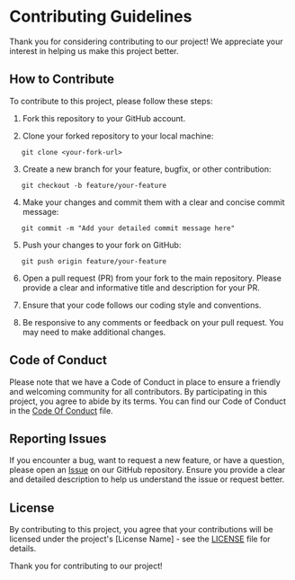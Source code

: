 # Contributing Guidelines

Thank you for considering contributing to our project! We appreciate your interest in helping us make this project better.

## How to Contribute

To contribute to this project, please follow these steps:

1. Fork this repository to your GitHub account.

2. Clone your forked repository to your local machine:

```shell
   git clone <your-fork-url>
```

3. Create a new branch for your feature, bugfix, or other contribution:

```shell
   git checkout -b feature/your-feature
```

4. Make your changes and commit them with a clear and concise commit message:

```shell
   git commit -m "Add your detailed commit message here"
```

5. Push your changes to your fork on GitHub:

```shell
   git push origin feature/your-feature
```

6. Open a pull request (PR) from your fork to the main repository. Please provide a clear and informative title and description for your PR.  

7. Ensure that your code follows our coding style and conventions.  

8. Be responsive to any comments or feedback on your pull request. You may need to make additional changes.  

## Code of Conduct

Please note that we have a Code of Conduct in place to ensure a friendly and welcoming community for all contributors. By participating in this project, you agree to abide by its terms. You can find our Code of Conduct in the [Code Of Conduct](CODE_OF_CONDUCT.md) file.

## Reporting Issues

If you encounter a bug, want to request a new feature, or have a question, please open an [Issue](../../issues) on our GitHub repository. Ensure you provide a clear and detailed description to help us understand the issue or request better.

## License

By contributing to this project, you agree that your contributions will be licensed under the project's [License Name] - see the [LICENSE](LICENSE) file for details.

Thank you for contributing to our project!